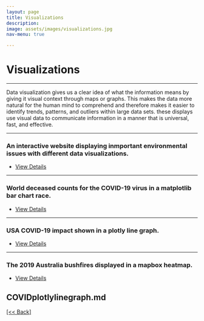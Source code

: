 ```yaml
---
layout: page
title: Visualizations
description:
image: assets/images/visualizations.jpg
nav-menu: true

---
```


# Visualizations

---

Data visualization gives us a clear idea of what the information means by giving it visual context through maps or graphs. This makes the data more natural for the human mind to comprehend and therefore makes it easier to identify trends, patterns, and outliers within large data sets. these displays use visual data to communicate information in a manner that is universal, fast, and effective.

---

### An interactive website displaying inmportant environmental issues with different data visualizations.

<ul class="actions">
   <li><a href="https://cvanchieri.github.io/DSPortfolio/Post_PlanetDataVisionLabs.html" class="button next">View Details</a></li>
</ul>

---

### World deceased counts for the COVID-19 virus in a matplotlib bar chart race.

<ul class="actions">
   <li><a href="https://cvanchieri.github.io/DSPortfolio/Post_COVID19BarChartRace.html" class="button next">View Details</a></li>
</ul>

---

### USA COVID-19 impact shown in a plotly line graph.

<ul class="actions">
   <li><a href="https://cvanchieri.github.io/DSPortfolio/Post_COVID19PlotlyLineGraph.html" class="button next">View Details</a></li>
</ul>

---

### The 2019 Australia bushfires displayed in a mapbox heatmap.

<ul class="actions">
   <li><a href="https://cvanchieri.github.io/DSPortfolio/Post_AustraliaBushFiresMapboxHeatmap.html" class="button next">View Details</a></li>
</ul>




COVIDplotlylinegraph.md
---
[[<< Back]](https://cvanchieri.github.io/DSPortfolio)
